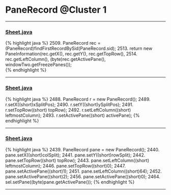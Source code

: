 # PaneRecord @Cluster 1

***

### [Sheet.java](https://searchcode.com/codesearch/view/15642365/)
{% highlight java %}
2509. PaneRecord rec = (PaneRecord)findFirstRecordBySid(PaneRecord.sid);
2513. return new PaneInformation(rec.getX(), rec.getY(), rec.getTopRow(),
2514.                        rec.getLeftColumn(), (byte)rec.getActivePane(), windowTwo.getFreezePanes());      
{% endhighlight %}

***

### [Sheet.java](https://searchcode.com/codesearch/view/15642365/)
{% highlight java %}
2488. PaneRecord r = new PaneRecord();
2489. r.setX((short)xSplitPos);
2490. r.setY((short)ySplitPos);
2491. r.setTopRow((short) topRow);
2492. r.setLeftColumn((short) leftmostColumn);
2493. r.setActivePane((short) activePane);
{% endhighlight %}

***

### [Sheet.java](https://searchcode.com/codesearch/view/15642365/)
{% highlight java %}
2439. PaneRecord pane = new PaneRecord();
2440. pane.setX((short)colSplit);
2441. pane.setY((short)rowSplit);
2442. pane.setTopRow((short) topRow);
2443. pane.setLeftColumn((short) leftmostColumn);
2446.     pane.setTopRow((short)0);
2447.     pane.setActivePane((short)1);
2451.     pane.setLeftColumn((short)64);
2452.     pane.setActivePane((short)2);
2456.     pane.setActivePane((short)0);
2464. sel.setPane((byte)pane.getActivePane());
{% endhighlight %}

***

